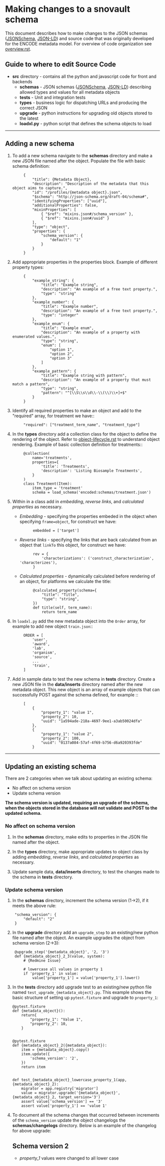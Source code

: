 Making changes to a snovault schema
=========================

This document describes how to make changes to the JSON schemas ([JSONSchema], [JSON-LD]) and source code that was originally developed for the ENCODE metadata model.  For overview of code organization see [overview.rst].

Guide to where to edit Source Code
----------------

* **src** directory - contains all the python and javascript code for front and backends
    * **schemas** - JSON schemas ([JSONSchema], [JSON-LD]) describing allowed types and values for all metadata objects
    * **tests** - Unit and integration tests
    * **types** -  business logic for dispatching URLs and producing the correct JSON
    * **upgrade** - python instructions for upgrading old objects stored to the latest
    * **loadxl.py** - python script that defines the schema objects to load


-----

Adding a new schema
----------------

1. To add a new schema navigate to the **schemas** directory and make a new JSON file named after the object. Populate the file with basic schema definition:


            {
                "title": {Metadata Object},
                "description": "Description of the metadata that this object aims to capture.",
                "id": "/profiles/{metadata object}.json",
                "$schema": "http://json-schema.org/draft-04/schema#",
                "identifyingProperties": ["uuid"],
                "additionalProperties": false,
                "mixinProperties": [
                    { "$ref": "mixins.json#/schema_version" },
                    { "$ref": "mixins.json#/uuid" }
                ],
                "type": "object",
                "properties": {
                    "schema_version": {
                        "default": "1"
                    }
                }
            }


2. Add appropriate properties in the properties block. Example of different property types:

            {
                "example_string": {
                    "title": "Example string",
                    "description": "An example of a free text property.",
                    "type": "string"
                },
                "example_number": {
                    "title": "Example number",
                    "description": "An example of a free text property.",
                    "type": "integer"
                },
                "example_enum": {
                    "title": "Example enum",
                    "description": "An example of a property with enumerated values.",
                    "type": "string",
                    "enum": [
                        "option 1",
                        "option 2",
                        "option 3"
                    ]
                },
                "example_pattern": {
                    "title": "Example string with pattern",
                    "description": "An example of a property that must match a pattern",
                    "type": "string",
                    "pattern": "^[\\S\\s\\d\\-\\(\\)\\+]+$"
                }
            }


3. Identify all required properties to make an object and add to the "required" array, for treatment we have::


            "required": ["treatment_term_name", "treatment_type"]


4. In the **types** directory add a collection class for the object to define the rendering of the object.
Refer to [object-lifecycle.rst] to understand object rendering. Example of basic collection definition for treatments::


            @collection(
                name='treatments',
                properties={
                    'title': 'Treatments',
                    'description': 'Listing Biosample Treatments',
                }
            )
            class Treatment(Item):
                item_type = 'treatment'
                schema = load_schema('encoded:schemas/treatment.json')


5. Within in a class add in  *embedding*, *reverse links*, and *calculated properties* as necessary.

    * *Embedding* - specifying the properties embeded in the object when specifying ```frame=object```, for construct we have:

                embedded = ['target']

    * *Reverse links* - specifying the links that are back calculated from an object that ```linkTo``` this object, for construct we have:

                rev = {
                    'characterizations': ('construct_characterization', 'characterizes'),
                }

    * *Calculated properties* - dynamically calculated before rendering of an object, for platforms we calculate the title:

                @calculated_property(schema={
                    "title": "Title",
                    "type": "string",
                })
                def title(self, term_name):
                    return term_name

6. In ``loadxl.py`` add the new metadata object into the ```Order``` array, for example to add new object ```train.json```::

            ORDER = [
                'user',
                'award',
                'lab',
                'organism',
                'source',
                ...
                'train',
            ]

7. Add in sample data to test the new schema in **tests** directory. Create a new JSON file in the **data/inserts** directory named after the new metadata object.
This new object is an array of example objects that can successfully POST against the schema defined, for example ::

            [
                {
                    "property_1": "value 1",
                    "property_2": 10,
                    "uuid": "1a594ade-218a-4697-9ee1-a3ab50024dfa"
                },
                {
                    "property_1": "value 2",
                    "property_2": 100,
                    "uuid": "0137a084-57af-4f69-b756-d6a920393fde"
                }

-----

Updating an existing schema
----------------

There are 2 categories when we talk about updating an existing schema:

* No affect on schema version
* Update schema version


**The schema version is updated, requiring an upgrade of the schema, when the objects stored in the database will not validate and POST to the updated schema.**


### No affect on schema version

1. In the **schemas** directory, make edits  to properties in the JSON file named after the object.

2. In the **types** directory, make appropriate updates to object class by adding *embedding*, *reverse links*, and *calculated properties* as necessary.

3. Update sample data, **data/inserts** directory, to test the changes made to the schema in **tests** directory.


### Update schema version

1. In the **schemas** directory, increment the schema version (1->2), if it meets the above rule:

        "schema_version": {
            "default": "2"
        }

2. In the **upgrade** directory add an ```upgrade_step``` to an existing/new python file named after the object. An example upgrades the object from schema version (2->3):

        @upgrade_step('{metadata_object}', '2, '3')
        def {metadata_object}_2_3(value, system):
            # {Redmine Issue}

            # lowercase all values in property 1
            if 'property_1' in value:
                value['property_1'] = value['property_1'].lower()

3.  In the **tests** directory add upgrade test to an existing/new python file named ```test_upgrade_{metadata_object}.py```. This example shows the basic structure of setting up ```pytest.fixture``` and upgrade to  ```property_1```:


        @pytest.fixture
        def {metadata_object}():
            return{
                "property_1": "Value 1",
                "property_2": 10,         
            }


        @pytest.fixture
        def {metadata_object}_2({metadata_object}):
            item = {metadata_object}.copy()
            item.update({
                'schema_version': '2',
            })
            return item


        def test_{metadata_object}_lowercase_property_1(app, {metadata_object}_2):
            migrator = app.registry['migrator']
            value = migrator.upgrade('{metadata_object}', {metadata_object}_2, target_version='3')
            assert value['schema_version'] == '3'
            assert value['property_1'] == 'value 1'

5. To document all the schema changes that occurred between increments of the ```schema_version``` update the object changelogs the **schemas/changelogs** directory. Below is an example of the changelog for above upgrade:

    Schema version 2
    ----------------

    * *property_1* values were changed to all lower case


[JSONSchema]: http://json-schema.org/
[JSON-LD]:  http://json-ld.org/
[overview.rst]: ../../../docs/overview.rst
[object-lifecycle.rst]: ../../../docs/object-lifecycle.rst
